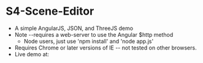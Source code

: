 S4-Scene-Editor
===============

*  A simple AngularJS, JSON, and ThreeJS demo
*  Note --requires a web-server to use the Angular $http method
   *   Node users, just use 'npm install' and 'node app.js'
*  Requires Chrome or later versions of IE -- not tested on other browsers.
*  Live demo at: 


